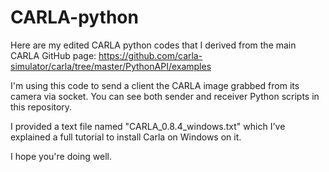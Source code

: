 # CARLA-python
Here are my edited CARLA python codes that I derived from the main CARLA GitHub page: 
https://github.com/carla-simulator/carla/tree/master/PythonAPI/examples

I'm using this code to send a client the CARLA image grabbed from its camera via socket.
You can see both sender and receiver Python scripts in this repository.

I provided a text file named "CARLA_0.8.4_windows.txt" which I've explained a full tutorial to install Carla on Windows on it. 

I hope you're doing well.
